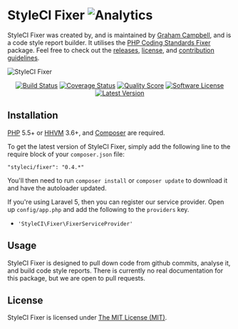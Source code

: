 # StyleCI Fixer ![Analytics](https://ga-beacon.appspot.com/UA-60053271-6/StyleCI/Fixer?pixel)


StyleCI Fixer was created by, and is maintained by [Graham Campbell](https://github.com/GrahamCampbell), and is a code style report builder. It utilises the [PHP Coding Standards Fixer](https://github.com/FriendsOfPHP/PHP-CS-Fixer) package. Feel free to check out the [releases](https://github.com/StyleCI/Fixer/releases), [license](LICENSE), and [contribution guidelines](CONTRIBUTING.md).

![StyleCI Fixer](https://cloud.githubusercontent.com/assets/2829600/5893830/e1bc5366-a4ea-11e4-9be4-58243d28f4c4.png)

<p align="center">
<a href="https://travis-ci.org/StyleCI/Fixer"><img src="https://img.shields.io/travis/StyleCI/Fixer/master.svg?style=flat-square" alt="Build Status"></img></a>
<a href="https://scrutinizer-ci.com/g/StyleCI/Fixer/code-structure"><img src="https://img.shields.io/scrutinizer/coverage/g/StyleCI/Fixer.svg?style=flat-square" alt="Coverage Status"></img></a>
<a href="https://scrutinizer-ci.com/g/StyleCI/Fixer"><img src="https://img.shields.io/scrutinizer/g/StyleCI/Fixer.svg?style=flat-square" alt="Quality Score"></img></a>
<a href="LICENSE"><img src="https://img.shields.io/badge/license-MIT-brightgreen.svg?style=flat-square" alt="Software License"></img></a>
<a href="https://github.com/StyleCI/Fixer/releases"><img src="https://img.shields.io/github/release/StyleCI/Fixer.svg?style=flat-square" alt="Latest Version"></img></a>
</p>


## Installation

[PHP](https://php.net) 5.5+ or [HHVM](http://hhvm.com) 3.6+, and [Composer](https://getcomposer.org) are required.

To get the latest version of StyleCI Fixer, simply add the following line to the require block of your `composer.json` file:

```
"styleci/fixer": "0.4.*"
```

You'll then need to run `composer install` or `composer update` to download it and have the autoloader updated.

If you're using Laravel 5, then you can register our service provider. Open up `config/app.php` and add the following to the `providers` key.

* `'StyleCI\Fixer\FixerServiceProvider'`


## Usage

StyleCI Fixer is designed to pull down code from github commits, analyse it, and build code style reports. There is currently no real documentation for this package, but we are open to pull requests.


## License

StyleCI Fixer is licensed under [The MIT License (MIT)](LICENSE).
